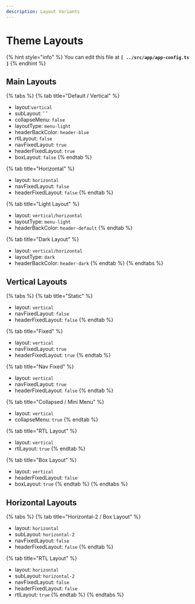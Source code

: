 ```yaml
---
description: Layout Variants
---
```


# Theme Layouts

{% hint style="info" %}
You can edit this file at **`[ ../src/app/app-config.ts ]`**
{% endhint %}

## Main Layouts

{% tabs %}
{% tab title="Default / Vertical" %}
* layout:`vertical`
* subLayout: ' '
* collapseMenu: `false`
* layoutType: `menu-light`
* headerBackColor: `header-blue`
* rtlLayout: `false`
* navFixedLayout: `true`
* headerFixedLayout: `true`
* boxLayout: `false`
{% endtab %}

{% tab title="Horizontal" %}
* layout: `horizontal`
* navFixedLayout: `false`
* headerFixedLayout: `false`
{% endtab %}

{% tab title="Light Layout" %}
* layout: `vertical/horizontal`
* layoutType: `menu-light`
* headerBackColor: `header-default`
{% endtab %}

{% tab title="Dark Layout" %}
* layout: `vertical/horizontal`
* layoutType: `dark`
* headerBackColor: `header-dark`
{% endtab %}
{% endtabs %}

## Vertical Layouts

{% tabs %}
{% tab title="Static" %}
* layout: `vertical`
* navFixedLayout: `false`
* headerFixedLayout: `false`
{% endtab %}

{% tab title="Fixed" %}
* layout: `vertical`
* navFixedLayout: `true`
* headerFixedLayout: `true`
{% endtab %}

{% tab title="Nav Fixed" %}
* layout: `vertical`
* navFixedLayout: `true`
* headerFixedLayout: `false`
{% endtab %}

{% tab title="Collapsed / Mini Menu" %}
* layout: `vertical`
* collapseMenu: `true`
{% endtab %}

{% tab title="RTL Layout" %}
* layout: `vertical`
* rtlLayout: `true`
{% endtab %}

{% tab title="Box Layout" %}
* layout: `vertical`
* headerFixedLayout: `false`
* boxLayout: `true`
{% endtab %}
{% endtabs %}

## Horizontal Layouts

{% tabs %}
{% tab title="Horizontal-2 / Box Layout" %}
* layout: `horizontal`
* subLayout: `horizontal-2`
* navFixedLayout: `false`
* headerFixedLayout: `false`
{% endtab %}

{% tab title="RTL Layout" %}
* layout: `horizontal`
* subLayout: `horizontal-2`
* navFixedLayout: `false`
* headerFixedLayout: `false`
* rtlLayout: `true`
{% endtab %}
{% endtabs %}

